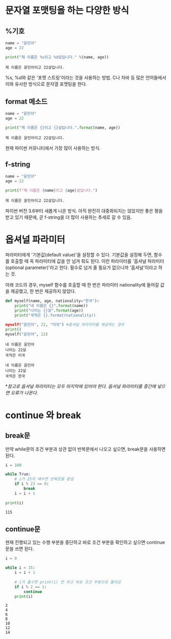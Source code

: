 # 문자열 포맷팅을 하는 다양한 방식
## %기호
```python
name = "윤민아"
age = 22

print("제 이름은 %s이고 %d살입니다." %(name, age))
```
```
제 이름은 윤민아이고 22살입니다.
```
%s, %d와 같은 '포맷 스트링'이라는 것을 사용하는 방법. C나 자바 등 많은 언어들에서 이와 유사한 방식으로 문자열 포맷팅을 한다.
## format 메소드
```python
name = "윤민아"
age = 22

print("제 이름은 {}이고 {}살입니다.".format(name, age))
```
```
제 이름은 윤민아이고 22살입니다.
```
현재 파이썬 커뮤니티에서 가장 많이 사용하는 방식.
## f-string
```python
name = "윤민아"
age = 22

print(f"제 이름은 {name}이고 {age}살입니다.")
```
```
제 이름은 윤민아이고 22살입니다.
```
파이썬 버전 3.6부터 새롭게 나온 방식. 아직 완전히 대중화되지는 않았지만 좋은 평을 받고 있기 때문에, 곧 f-string을 더 많이 사용하는 추세로 갈 수 있음.

# 옵셔널 파라미터
파라미터에게 '기본값(default value)'을 설정할 수 있다. 기본값을 설정해 두면, 함수를 호출할 때 꼭 파라미터에 값을 안 넘겨 줘도 된다. 이런 파라미터를 '옵셔널 파라미터(optional parameter)'라고 한다. 필수로 넘겨 줄 필요가 없으니까 '옵셔널'이라고 하는 것.

아래 코드의 경우, myself 함수를 호출할 때 한 번은 파라미터 nationality에 들어갈 값을 제공했고, 한 번은 제공하지 않았다.
```python
def myself(name, age, nationality="한국"):
    print("내 이름은 {}".format(name))
    print("나이는 {}살".format(age))
    print("국적은 {}.format(nationality))

myself("윤민아", 22, "미국") #옵셔널 파라미터를 제공하는 경우
print()
myself("윤민아", 22)
```
```
내 이름은 윤민아
나이는 22살
국적은 미국

내 이름은 윤민아
나이는 22살
국적은 한국
```
**참고로 옵셔널 파라미터는 모두 마지막에 있어야 한다. 옵셔널 파라미터를 중간에 넣으면 오류가 나온다.*

# continue 와 break
## break문
만약 while문의 조건 부분과 상관 없이 반복문에서 나오고 싶으면, break문을 사용하면 된다.
```python
i = 100

while True:
    # i가 23의 배수면 반복문을 끝냄
    if i % 23 == 0:
        break
    i = i + 1
    
print(i)
```
```
115
```
## continue문
현재 진행되고 있는 수행 부분을 중단하고 바로 조건 부분을 확인하고 싶으면 continue문을 쓰면 된다.
```python
i = 0

while i < 15:
    i = i + 1
    
    # i가 홀수면 print(i) 안 하고 바로 조건 부분으로 돌아감
    if i % 2 == 1:
        continue
    print(i)
```
```
2
4
6
8
10
12
14
```
